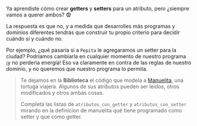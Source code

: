 Ya aprendiste cómo crear **getters** y **setters** para un atributo, pero ¿siempre vamos a querer ambos? :fearful:

La respuesta es que no, y a medida que desarrolles más programas y dominios diferentes tendrás que construir tu propio criterio para decidir cuándo sí y cuándo no.

Por ejemplo, ¿qué pasaría si a `Pepita` le agregaramos un setter para la ciudad? Podríamos cambiarla en cualquier momento de nuestro programa ¡y no perdería energía! Eso va claramente en contra de las reglas de nuestro dominio, y no queremos que nuestro programa lo permita.

> Te dejamos en la **Biblioteca** el código que modela a [Manuelita](https://es.wikipedia.org/wiki/Manuelita_(canci%C3%B3n)), una tortuga viajera. Algunos de sus atributos pueden ser leidos, otros modificados y otros ambas cosas. 
>
> Completá las listas de `atributos_con_getter` y `atributos_con_setter` mirando en la definicion de manuelita qué tiene programado como setter y que como getter.

